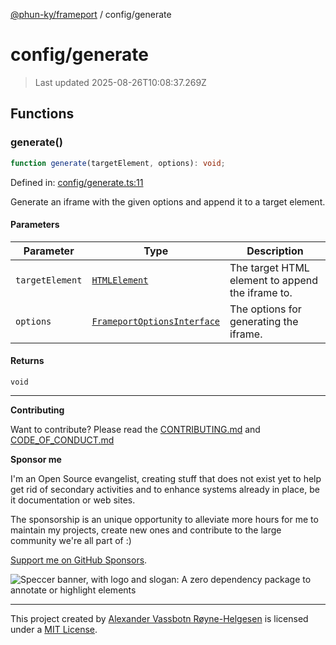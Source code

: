 [@phun-ky/frameport](../README.md) / config/generate

# config/generate

> Last updated 2025-08-26T10:08:37.269Z

## Functions

### generate()

```ts
function generate(targetElement, options): void;
```

Defined in: [config/generate.ts:11](https://github.com/phun-ky/frameport/blob/main/src/config/generate.ts#L11)

Generate an iframe with the given options and append it to a target element.

#### Parameters

| Parameter       | Type                                                                    | Description                                      |
| --------------- | ----------------------------------------------------------------------- | ------------------------------------------------ |
| `targetElement` | [`HTMLElement`](https://developer.mozilla.org/docs/Web/API/HTMLElement) | The target HTML element to append the iframe to. |
| `options`       | [`FrameportOptionsInterface`](../types.md#frameportoptionsinterface)    | The options for generating the iframe.           |

#### Returns

`void`

---

**Contributing**

Want to contribute? Please read the [CONTRIBUTING.md](https://github.com/phun-ky/frameport/blob/main/CONTRIBUTING.md) and [CODE_OF_CONDUCT.md](https://github.com/phun-ky/frameport/blob/main/CODE_OF_CONDUCT.md)

**Sponsor me**

I'm an Open Source evangelist, creating stuff that does not exist yet to help get rid of secondary activities and to enhance systems already in place, be it documentation or web sites.

The sponsorship is an unique opportunity to alleviate more hours for me to maintain my projects, create new ones and contribute to the large community we're all part of :)

[Support me on GitHub Sponsors](https://github.com/sponsors/phun-ky).

![Speccer banner, with logo and slogan: A zero dependency package to annotate or highlight elements](https://github.com/phun-ky/frameport/blob/main/public/frameport-banner.png?raw=true)

---

This project created by [Alexander Vassbotn Røyne-Helgesen](http://phun-ky.net) is licensed under a [MIT License](https://choosealicense.com/licenses/mit/).
